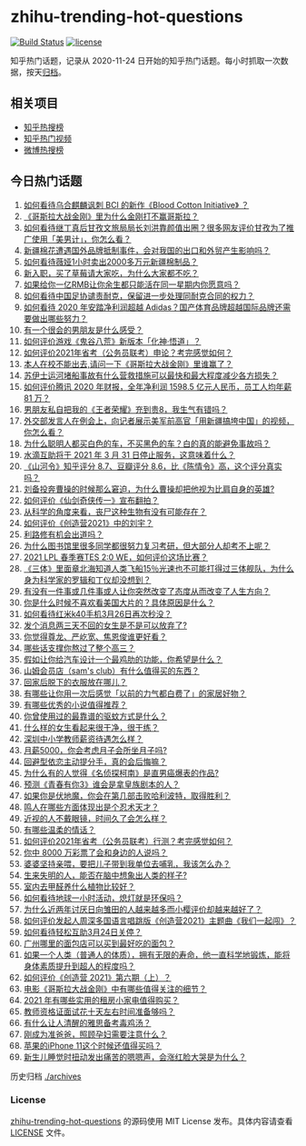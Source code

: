 # zhihu-trending-hot-questions

[![Build Status](https://github.com/justjavac/zhihu-trending-hot-questions/workflows/ci/badge.svg?branch=master)](https://github.com/justjavac/zhihu-trending-hot-questions/actions)
[![license](https://img.shields.io/github/license/justjavac/zhihu-trending-hot-questions)](https://github.com/justjavac/zhihu-trending-hot-questions/blob/master/LICENSE)

知乎热门话题，记录从 2020-11-24 日开始的知乎热门话题。每小时抓取一次数据，按天[归档](./archives)。

## 相关项目

- [知乎热搜榜](https://github.com/justjavac/zhihu-trending-top-search)
- [知乎热门视频](https://github.com/justjavac/zhihu-trending-hot-video)
- [微博热搜榜](https://github.com/justjavac/weibo-trending-hot-search)

## 今日热门话题

<!-- BEGIN -->
<!-- 最后更新时间 Sun Mar 28 2021 03:05:30 GMT+0800 (China Standard Time) -->
1. [如何看待乌合麒麟讽刺 BCI 的新作《Blood Cotton Initiative》 ​​​​？](https://www.zhihu.com/question/451475421)
1. [《哥斯拉大战金刚》里为什么金刚打不赢哥斯拉？](https://www.zhihu.com/question/451400347)
1. [如何看待继丁真后甘孜文旅局局长刘洪靠颜值出圈？很多网友评价甘孜为了推广使用「美男计」，你怎么看？](https://www.zhihu.com/question/451367499)
1. [新疆棉花遭遇国外品牌抵制事件，会对我国的出口和外贸产生影响吗？](https://www.zhihu.com/question/451155149)
1. [如何看待薇娅1小时卖出2000多万元新疆棉制品？](https://www.zhihu.com/question/451466676)
1. [新入职，买了草莓请大家吃，为什么大家都不吃？](https://www.zhihu.com/question/451018901)
1. [如果给你一亿RMB让你余生都只能活在同一星期内你愿意吗？](https://www.zhihu.com/question/450684657)
1. [如何看待中国足协谴责耐克，保留进一步处理同耐克合同的权力？](https://www.zhihu.com/question/451475306)
1. [如何看待 2020 年安踏净利润超越 Adidas？国产体育品牌超越国际品牌还需要做出哪些努力？](https://www.zhihu.com/question/451367940)
1. [有一个很会的男朋友是什么感受？](https://www.zhihu.com/question/391872560)
1. [如何评价游戏《鬼谷八荒》新版本「化神·悟道」？](https://www.zhihu.com/question/451531329)
1. [如何评价2021年省考（公务员联考）申论？考完感觉如何？](https://www.zhihu.com/question/451488608)
1. [本人在校不能出去,请问一下《哥斯拉大战金刚》里谁赢了？](https://www.zhihu.com/question/451322481)
1. [苏伊士运河堵船事故有什么营救措施可以最快和最大程度减少各方损失？](https://www.zhihu.com/question/451146252)
1. [如何评价腾讯 2020 年财报，全年净利润 1598.5 亿元人民币，员工人均年薪 81 万？](https://www.zhihu.com/question/451059078)
1. [男朋友私自把我的《王者荣耀》充到贵8，我生气有错吗？](https://www.zhihu.com/question/450562895)
1. [外交部发言人在例会上，向记者展示美军前高官「用新疆搞垮中国」的视频，你怎么看？](https://www.zhihu.com/question/451374588)
1. [为什么聪明人都买白色的车，不买黑色的车？白的真的能避免事故吗？](https://www.zhihu.com/question/450848333)
1. [水滴互助将于 2021 年 3 月 31 日停止服务，这意味着什么？](https://www.zhihu.com/question/451387183)
1. [《山河令》知乎评分 8.7、豆瓣评分 8.6，比《陈情令》高，这个评分真实吗？](https://www.zhihu.com/question/446605738)
1. [刘备投奔曹操的时候那么窘迫，为什么曹操却把他视为比肩自身的英雄?](https://www.zhihu.com/question/444961254)
1. [如何评价《仙剑奇侠传一》宣布翻拍？](https://www.zhihu.com/question/301752896)
1. [从科学的角度来看，丧尸这种生物有没有可能存在？](https://www.zhihu.com/question/396972216)
1. [如何评价《创造营2021》中的刘宇？](https://www.zhihu.com/question/267864631)
1. [利路修有机会出道吗？](https://www.zhihu.com/question/446110516)
1. [为什么图书馆里很多同学都很努力复习考研，但大部分人却考不上呢？](https://www.zhihu.com/question/430364218)
1. [2021 LPL 春季赛TES 2:0 WE，如何评价这场比赛？](https://www.zhihu.com/question/451551874)
1. [《三体》里面章北海知道人类飞船15％光速也不可能打得过三体舰队，为什么身为科学家的罗辑和丁仪却没想到？](https://www.zhihu.com/question/450549593)
1. [有没有一件事或几件事或人让你突然改变了态度从而改变了人生方向？](https://www.zhihu.com/question/450961700)
1. [你是什么时候不喜欢看美国大片的？具体原因是什么？](https://www.zhihu.com/question/268022546)
1. [如何看待红米k40手机3月26日再次秒没？](https://www.zhihu.com/question/451328388)
1. [发个消息两三天不回的女生是不是可以放弃了?](https://www.zhihu.com/question/443809482)
1. [你觉得尊龙、严屹宽、焦恩俊谁更好看？](https://www.zhihu.com/question/449666087)
1. [哪些话支撑你熬过了整个高三？](https://www.zhihu.com/question/398139905)
1. [假如让你给汽车设计一个最鸡肋的功能，你希望是什么？](https://www.zhihu.com/question/447033826)
1. [山姆会员店（sam's club）有什么值得买的东西？](https://www.zhihu.com/question/58897556)
1. [回家后脱下的衣服放在哪儿？](https://www.zhihu.com/question/445389210)
1. [有哪些让你用一次后感觉「以前的力气都白费了」的家居好物？](https://www.zhihu.com/question/420760487)
1. [有哪些优秀的小说值得推荐？](https://www.zhihu.com/question/21126853)
1. [你曾使用过的最靠谱的驱蚊方式是什么？](https://www.zhihu.com/question/21439242)
1. [什么样的女生看起来很干净，很干练？](https://www.zhihu.com/question/23796174)
1. [深圳中小学教师薪资待遇怎么样？](https://www.zhihu.com/question/263693675)
1. [月薪5000，你会考虑月子会所坐月子吗?](https://www.zhihu.com/question/450657429)
1. [回避型依恋主动提分手，真的会后悔嘛？](https://www.zhihu.com/question/449941045)
1. [为什么有的人觉得《名侦探柯南》是直男癌爆表的作品?](https://www.zhihu.com/question/444683021)
1. [预测《青春有你3》谁会是拿皇族剧本的人？](https://www.zhihu.com/question/442475543)
1. [如果你是伏地魔，你会在第几部击败哈利波特，取得胜利？](https://www.zhihu.com/question/450977845)
1. [鸣人在哪些方面体现出是个忍术天才？](https://www.zhihu.com/question/445681722)
1. [近视的人不戴眼镜，时间久了会怎么样？](https://www.zhihu.com/question/441348897)
1. [有哪些温柔的情话？](https://www.zhihu.com/question/445829954)
1. [如何评价2021年省考（公务员联考）行测？考完感觉如何？](https://www.zhihu.com/question/451478215)
1. [你中 8000 万彩票了会和身边的人说吗？](https://www.zhihu.com/question/387889242)
1. [婆婆坚持亲喂，要把儿子带到我单位去哺乳，我该怎么办？](https://www.zhihu.com/question/451020624)
1. [生来失明的人，能否在脑中想象出人类的样子?](https://www.zhihu.com/question/439755465)
1. [室内去甲醛养什么植物比较好？](https://www.zhihu.com/question/450328446)
1. [如何看待地球一小时活动，熄灯就是环保吗？](https://www.zhihu.com/question/450959677)
1. [为什么近两年讨厌日向雏田的人越来越多而小樱评价却越来越好了？](https://www.zhihu.com/question/421579359)
1. [如何评价发起人周深多国语言唱跳版《创造营2021》主题曲《我们一起闯》？](https://www.zhihu.com/question/451559230)
1. [如何看待轻松互助3月24日关停？](https://www.zhihu.com/question/451045808)
1. [广州哪里的面包店可以买到最好吃的面包？](https://www.zhihu.com/question/37236833)
1. [如果一个人类（普通人的体质），拥有无限的寿命，他一直科学地锻炼，能将身体素质提升到超人的程度吗？](https://www.zhihu.com/question/450947269)
1. [如何评价《创造营 2021》第六期（上）？](https://www.zhihu.com/question/451553240)
1. [电影《哥斯拉大战金刚》中有哪些值得关注的细节？](https://www.zhihu.com/question/451277221)
1. [2021 年有哪些实用的租房小家电值得购买？](https://www.zhihu.com/question/450161184)
1. [教师资格证面试花十天左右时间准备够吗？](https://www.zhihu.com/question/433616547)
1. [有什么让人清醒的雅思备考毒鸡汤？](https://www.zhihu.com/question/325725035)
1. [刚成为准爸爸，照顾孕妇需要注意什么？](https://www.zhihu.com/question/366967759)
1. [苹果的iPhone 11这个时候还值得买吗？](https://www.zhihu.com/question/430374241)
1. [新生儿睡觉时扭动发出痛苦的嗯嗯声，会涨红脸大哭是为什么？](https://www.zhihu.com/question/46803185)
<!-- END -->

历史归档 [./archives](./archives)

### License

[zhihu-trending-hot-questions](https://github.com/justjavac/zhihu-trending-hot-questions) 的源码使用 MIT License 发布。具体内容请查看 [LICENSE](./LICENSE) 文件。
